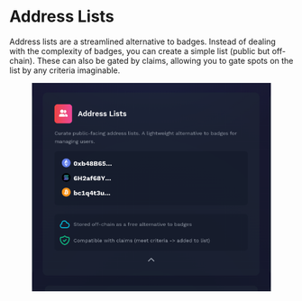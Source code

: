 # Address Lists

Address lists are a streamlined alternative to badges. Instead of dealing with the complexity of badges, you can create a simple list (public but off-chain). These can also be gated by claims, allowing you to gate spots on the list by any criteria imaginable.

<figure><img src="../../.gitbook/assets/image (4) (1) (1) (1) (1).png" alt=""><figcaption></figcaption></figure>
